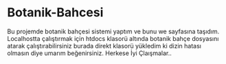# Botanik-Bahcesi
Bu projemde botanik bahçesi sistemi yaptım ve bunu we sayfasına taşıdım.
Localhostta çalıştırmak için htdocs klasorü altında botanik bahçe dosyasını atarak çalıştırabilirsiniz burada direkt klasorü yükledim ki dizin hatası olmasın diye umarım beğenirsiniz. Herkese İyi Çlaışmalar..
